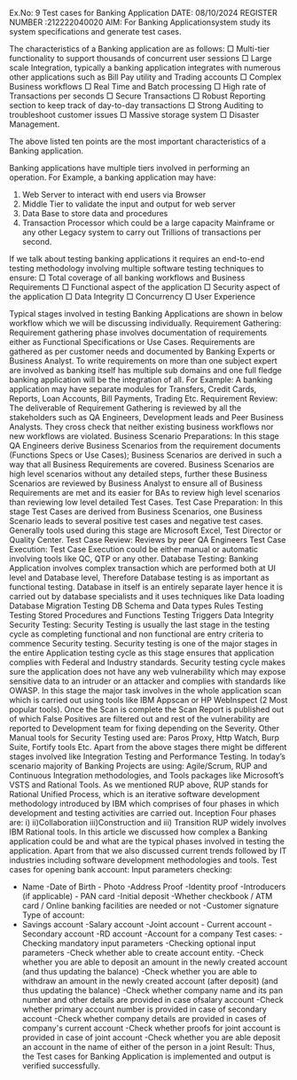 Ex.No: 9 Test cases for Banking Application
DATE: 08/10/2024
REGISTER NUMBER :212222040020
AIM:
For Banking Applicationsystem study its system specifications and generate test cases.

The characteristics of a Banking application are as follows:
□ Multi-tier functionality to support thousands of concurrent user sessions 
□ Large scale Integration, typically a banking application integrates with 
numerous other applications such as Bill Pay utility and Trading accounts 
□ Complex Business workflows 
□ Real Time and Batch processing 
□ High rate of Transactions per seconds 
□ Secure Transactions 
□ Robust Reporting section to keep track of day-to-day transactions 
□ Strong Auditing to troubleshoot customer issues 
□ Massive storage system 
□ Disaster Management. 
 
The above listed ten points are the most important characteristics of a Banking 
application. 
 
Banking applications have multiple tiers involved in performing an operation. For Example, a 
banking application may have: 
1. Web Server to interact with end users via Browser 
2. Middle Tier to validate the input and output for web server 
3. Data Base to store data and procedures 
4. Transaction Processor which could be a large capacity Mainframe or any other 
Legacy system to carry out Trillions of transactions per second. 
 
 
If we talk about testing banking applications it requires an end-to-end testing methodology 
involving multiple software testing techniques to ensure: 
□ Total coverage of all banking workflows and Business Requirements 
□ Functional aspect of the application 
□ Security aspect of the application 
□ Data Integrity 
□ Concurrency 
□ User Experience 
 
 
Typical stages involved in testing Banking Applications are shown in below workflow 
which we will be discussing individually. 
Requirement Gathering:
Requirement gathering phase involves documentation of requirements either as Functional 
Specifications or Use Cases. Requirements are gathered as per customer needs and documented 
by Banking Experts or Business Analyst. To write requirements on more than one subject 
expert are involved as banking itself has multiple sub domains and one full fledge banking 
application will be the integration of all. For Example: A banking application may have 
separate modules for Transfers, Credit Cards, Reports, Loan Accounts, Bill Payments, Trading 
Etc. 
Requirement Review:
The deliverable of Requirement Gathering is reviewed by all the stakeholders such as QA 
Engineers, Development leads and Peer Business Analysts. They cross check that neither 
existing business workflows nor new workflows are violated.
Business Scenario Preparations:
In this stage QA Engineers derive Business Scenarios from the requirement documents 
(Functions Specs or Use Cases); Business Scenarios are derived in such a way that all 
Business Requirements are covered. Business Scenarios are high level scenarios without any 
detailed steps, further these Business Scenarios are reviewed by Business Analyst to ensure 
all of Business Requirements are met and its easier for BAs to review high level scenarios 
than reviewing low level detailed Test Cases.
Test Case Preparation:
In this stage Test Cases are derived from Business Scenarios, one Business Scenario leads to 
several positive test cases and negative test cases. Generally tools used during this stage are 
Microsoft Excel, Test Director or Quality Center. 
Test Case Review:
Reviews by peer QA Engineers 
Test Case Execution:
Test Case Execution could be either manual or automatic involving tools like QC, QTP or 
any other. 
Database Testing:
Banking Application involves complex transaction which are performed both at UI level and 
Database level, Therefore Database testing is as important as functional testing. Database in 
itself is an entirely separate layer hence it is carried out by database specialists and it uses 
techniques like 
Data loading 
Database Migration 
Testing DB Schema and Data types 
Rules Testing 
Testing Stored Procedures and Functions 
Testing Triggers 
Data Integrity 
Security Testing:
Security Testing is usually the last stage in the testing cycle as completing functional and non 
functional are entry criteria to commence Security testing. Security testing is one of the major 
stages in the entire Application testing cycle as this stage ensures that application complies 
with Federal and Industry standards. Security testing cycle makes sure the application does not 
have any web vulnerability which may expose sensitive data to an intruder or an attacker and 
complies with standards like OWASP. 
In this stage the major task involves in the whole application scan which is carried out using 
tools like IBM Appscan or HP WebInspect (2 Most popular tools). 
Once the Scan is complete the Scan Report is published out of which False Positives are 
filtered out and rest of the vulnerability are reported to Development team for fixing 
depending on the Severity. 
Other Manual tools for Security Testing used are: Paros Proxy, Http Watch, Burp Suite, 
Fortify tools Etc. 
Apart from the above stages there might be different stages involved like Integration Testing 
and Performance Testing. 
In today’s scenario majority of Banking Projects are using: Agile/Scrum, RUP and 
Continuous Integration methodologies, and Tools packages like Microsoft’s VSTS and 
Rational Tools. As we mentioned RUP above, RUP stands for Rational Unified Process, 
which is an iterative software development methodology introduced by IBM which 
comprises of four phases in which development and testing activities are carried 
out. 
Inception 
Four phases are: 
i) 
ii)Collaboration 
iii)Construction and 
iii) Transition 
RUP widely involves IBM Rational tools. 
In this article we discussed how complex a Banking application could be and what are the 
typical phases involved in testing the application. Apart from that we also discussed current 
trends followed by IT industries including software development methodologies and tools. 
Test cases for opening bank account:
Input parameters checking:
- Name -Date of Birth - Photo -Address Proof -Identity proof -Introducers (if applicable) - PAN card -Initial deposit -Whether checkbook / ATM card / Online banking facilities are needed or not -Customer signature 
Type of account:
- Savings account -Salary account -Joint account - Current account - Secondary account -RD account -Account for a company
Test cases:
-Checking mandatory input parameters -Checking optional input parameters -Check whether able to create account entity. -Check whether you are able to deposit an amount in the newly created account (and thus updating 
the balance) -Check whether you are able to withdraw an amount in the newly created account (after 
deposit) (and thus updating the balance) -Check whether company name and its pan number and other details are provided in case ofsalary 
account -Check whether primary account number is provided in case of secondary account -Check whether company details are provided in cases of company's current account -Check whether proofs for joint account is provided in case of joint account -Check whether you are able deposit an account in the name of either of the person in a joint
Result:
Thus, the Test cases for Banking Application is implemented and output is verified successfully.
